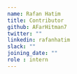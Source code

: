 ```yaml
---
name: Rafan Hatim
title: Contributor
github: AFarHitman7
twitter: ""
linkedin: rafanhatim
slack: ""
joining_date: ""
role : intern
---
```

